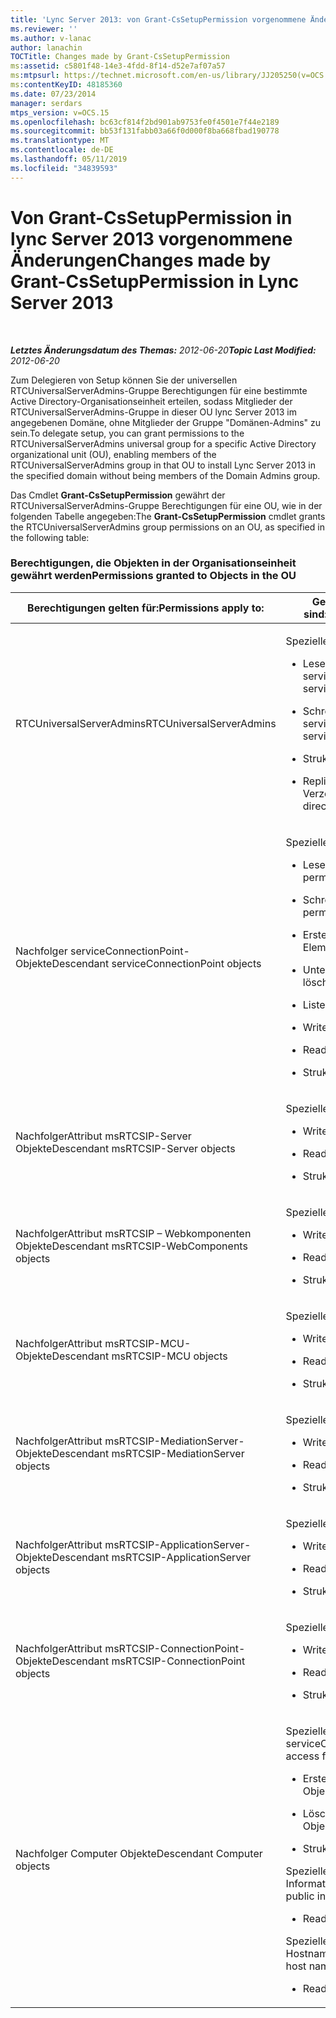 ```yaml
---
title: 'Lync Server 2013: von Grant-CsSetupPermission vorgenommene Änderungen'
ms.reviewer: ''
ms.author: v-lanac
author: lanachin
TOCTitle: Changes made by Grant-CsSetupPermission
ms:assetid: c5801f48-14e3-4fdd-8f14-d52e7af07a57
ms:mtpsurl: https://technet.microsoft.com/en-us/library/JJ205250(v=OCS.15)
ms:contentKeyID: 48185360
ms.date: 07/23/2014
manager: serdars
mtps_version: v=OCS.15
ms.openlocfilehash: bc63cf814f2bd901ab9753fe0f4501e7f44e2189
ms.sourcegitcommit: bb53f131fabb03a66f0d000f8ba668fbad190778
ms.translationtype: MT
ms.contentlocale: de-DE
ms.lasthandoff: 05/11/2019
ms.locfileid: "34839593"
---
```

<div data-xmlns="http://www.w3.org/1999/xhtml">

<div class="topic" data-xmlns="http://www.w3.org/1999/xhtml" data-msxsl="urn:schemas-microsoft-com:xslt" data-cs="http://msdn.microsoft.com/en-us/">

<div data-asp="http://msdn2.microsoft.com/asp">

# <a name="changes-made-by-grant-cssetuppermission-in-lync-server-2013"></a><span data-ttu-id="c33ee-102">Von Grant-CsSetupPermission in lync Server 2013 vorgenommene Änderungen</span><span class="sxs-lookup"><span data-stu-id="c33ee-102">Changes made by Grant-CsSetupPermission in Lync Server 2013</span></span>

</div>

<div id="mainSection">

<div id="mainBody">

<span> </span>

<span data-ttu-id="c33ee-103">_**Letztes Änderungsdatum des Themas:** 2012-06-20_</span><span class="sxs-lookup"><span data-stu-id="c33ee-103">_**Topic Last Modified:** 2012-06-20_</span></span>

<span data-ttu-id="c33ee-104">Zum Delegieren von Setup können Sie der universellen RTCUniversalServerAdmins-Gruppe Berechtigungen für eine bestimmte Active Directory-Organisationseinheit erteilen, sodass Mitglieder der RTCUniversalServerAdmins-Gruppe in dieser OU lync Server 2013 im angegebenen Domäne, ohne Mitglieder der Gruppe "Domänen-Admins" zu sein.</span><span class="sxs-lookup"><span data-stu-id="c33ee-104">To delegate setup, you can grant permissions to the RTCUniversalServerAdmins universal group for a specific Active Directory organizational unit (OU), enabling members of the RTCUniversalServerAdmins group in that OU to install Lync Server 2013 in the specified domain without being members of the Domain Admins group.</span></span>

<span data-ttu-id="c33ee-105">Das Cmdlet **Grant-CsSetupPermission** gewährt der RTCUniversalServerAdmins-Gruppe Berechtigungen für eine OU, wie in der folgenden Tabelle angegeben:</span><span class="sxs-lookup"><span data-stu-id="c33ee-105">The **Grant-CsSetupPermission** cmdlet grants the RTCUniversalServerAdmins group permissions on an OU, as specified in the following table:</span></span>

### <a name="permissions-granted-to-objects-in-the-ou"></a><span data-ttu-id="c33ee-106">Berechtigungen, die Objekten in der Organisationseinheit gewährt werden</span><span class="sxs-lookup"><span data-stu-id="c33ee-106">Permissions granted to Objects in the OU</span></span>

<table>
<colgroup>
<col style="width: 50%" />
<col style="width: 50%" />
</colgroup>
<thead>
<tr class="header">
<th><span data-ttu-id="c33ee-107">Berechtigungen gelten für:</span><span class="sxs-lookup"><span data-stu-id="c33ee-107">Permissions apply to:</span></span></th>
<th><span data-ttu-id="c33ee-108">Gewährte Berechtigungen sind:</span><span class="sxs-lookup"><span data-stu-id="c33ee-108">Permissions granted are:</span></span></th>
</tr>
</thead>
<tbody>
<tr class="odd">
<td><p><span data-ttu-id="c33ee-109">RTCUniversalServerAdmins</span><span class="sxs-lookup"><span data-stu-id="c33ee-109">RTCUniversalServerAdmins</span></span></p></td>
<td><p><span data-ttu-id="c33ee-110">Spezieller Zugriff:</span><span class="sxs-lookup"><span data-stu-id="c33ee-110">Special access:</span></span></p>
<ul>
<li><p><span data-ttu-id="c33ee-111">Lesen von servicePrincipalName</span><span class="sxs-lookup"><span data-stu-id="c33ee-111">Read servicePrincipalName</span></span></p></li>
<li><p><span data-ttu-id="c33ee-112">Schreiben von servicePrincipalName</span><span class="sxs-lookup"><span data-stu-id="c33ee-112">Write servicePrincipalName</span></span></p></li>
<li><p><span data-ttu-id="c33ee-113">Struktur löschen</span><span class="sxs-lookup"><span data-stu-id="c33ee-113">Delete tree</span></span></p></li>
<li><p><span data-ttu-id="c33ee-114">Replizieren von Verzeichnisänderungen</span><span class="sxs-lookup"><span data-stu-id="c33ee-114">Replicating directory changes</span></span></p></li>
</ul></td>
</tr>
<tr class="even">
<td><p><span data-ttu-id="c33ee-115">Nachfolger serviceConnectionPoint-Objekte</span><span class="sxs-lookup"><span data-stu-id="c33ee-115">Descendant serviceConnectionPoint objects</span></span></p></td>
<td><p><span data-ttu-id="c33ee-116">Spezieller Zugriff:</span><span class="sxs-lookup"><span data-stu-id="c33ee-116">Special access:</span></span></p>
<ul>
<li><p><span data-ttu-id="c33ee-117">Leseberechtigungen</span><span class="sxs-lookup"><span data-stu-id="c33ee-117">Read permissions</span></span></p></li>
<li><p><span data-ttu-id="c33ee-118">Schreibberechtigungen</span><span class="sxs-lookup"><span data-stu-id="c33ee-118">Write permissions</span></span></p></li>
<li><p><span data-ttu-id="c33ee-119">Erstellen eines untergeordneten Elements</span><span class="sxs-lookup"><span data-stu-id="c33ee-119">Create child</span></span></p></li>
<li><p><span data-ttu-id="c33ee-120">Untergeordnetes Element löschen</span><span class="sxs-lookup"><span data-stu-id="c33ee-120">Delete child</span></span></p></li>
<li><p><span data-ttu-id="c33ee-121">Listeninhalt</span><span class="sxs-lookup"><span data-stu-id="c33ee-121">List contents</span></span></p></li>
<li><p><span data-ttu-id="c33ee-122">Write-Eigenschaft</span><span class="sxs-lookup"><span data-stu-id="c33ee-122">Write property</span></span></p></li>
<li><p><span data-ttu-id="c33ee-123">Read-Eigenschaft</span><span class="sxs-lookup"><span data-stu-id="c33ee-123">Read property</span></span></p></li>
<li><p><span data-ttu-id="c33ee-124">Struktur löschen</span><span class="sxs-lookup"><span data-stu-id="c33ee-124">Delete tree</span></span></p></li>
</ul></td>
</tr>
<tr class="odd">
<td><p><span data-ttu-id="c33ee-125">NachfolgerAttribut msRTCSIP-Server Objekte</span><span class="sxs-lookup"><span data-stu-id="c33ee-125">Descendant msRTCSIP-Server objects</span></span></p></td>
<td><p><span data-ttu-id="c33ee-126">Spezieller Zugriff:</span><span class="sxs-lookup"><span data-stu-id="c33ee-126">Special access:</span></span></p>
<ul>
<li><p><span data-ttu-id="c33ee-127">Write-Eigenschaft</span><span class="sxs-lookup"><span data-stu-id="c33ee-127">Write property</span></span></p></li>
<li><p><span data-ttu-id="c33ee-128">Read-Eigenschaft</span><span class="sxs-lookup"><span data-stu-id="c33ee-128">Read property</span></span></p></li>
<li><p><span data-ttu-id="c33ee-129">Struktur löschen</span><span class="sxs-lookup"><span data-stu-id="c33ee-129">Delete tree</span></span></p></li>
</ul></td>
</tr>
<tr class="even">
<td><p><span data-ttu-id="c33ee-130">NachfolgerAttribut msRTCSIP – Webkomponenten Objekte</span><span class="sxs-lookup"><span data-stu-id="c33ee-130">Descendant msRTCSIP-WebComponents objects</span></span></p></td>
<td><p><span data-ttu-id="c33ee-131">Spezieller Zugriff:</span><span class="sxs-lookup"><span data-stu-id="c33ee-131">Special access:</span></span></p>
<ul>
<li><p><span data-ttu-id="c33ee-132">Write-Eigenschaft</span><span class="sxs-lookup"><span data-stu-id="c33ee-132">Write property</span></span></p></li>
<li><p><span data-ttu-id="c33ee-133">Read-Eigenschaft</span><span class="sxs-lookup"><span data-stu-id="c33ee-133">Read property</span></span></p></li>
<li><p><span data-ttu-id="c33ee-134">Struktur löschen</span><span class="sxs-lookup"><span data-stu-id="c33ee-134">Delete tree</span></span></p></li>
</ul></td>
</tr>
<tr class="odd">
<td><p><span data-ttu-id="c33ee-135">NachfolgerAttribut msRTCSIP-MCU-Objekte</span><span class="sxs-lookup"><span data-stu-id="c33ee-135">Descendant msRTCSIP-MCU objects</span></span></p></td>
<td><p><span data-ttu-id="c33ee-136">Spezieller Zugriff:</span><span class="sxs-lookup"><span data-stu-id="c33ee-136">Special access:</span></span></p>
<ul>
<li><p><span data-ttu-id="c33ee-137">Write-Eigenschaft</span><span class="sxs-lookup"><span data-stu-id="c33ee-137">Write property</span></span></p></li>
<li><p><span data-ttu-id="c33ee-138">Read-Eigenschaft</span><span class="sxs-lookup"><span data-stu-id="c33ee-138">Read property</span></span></p></li>
<li><p><span data-ttu-id="c33ee-139">Struktur löschen</span><span class="sxs-lookup"><span data-stu-id="c33ee-139">Delete tree</span></span></p></li>
</ul></td>
</tr>
<tr class="even">
<td><p><span data-ttu-id="c33ee-140">NachfolgerAttribut msRTCSIP-MediationServer-Objekte</span><span class="sxs-lookup"><span data-stu-id="c33ee-140">Descendant msRTCSIP-MediationServer objects</span></span></p></td>
<td><p><span data-ttu-id="c33ee-141">Spezieller Zugriff:</span><span class="sxs-lookup"><span data-stu-id="c33ee-141">Special access:</span></span></p>
<ul>
<li><p><span data-ttu-id="c33ee-142">Write-Eigenschaft</span><span class="sxs-lookup"><span data-stu-id="c33ee-142">Write property</span></span></p></li>
<li><p><span data-ttu-id="c33ee-143">Read-Eigenschaft</span><span class="sxs-lookup"><span data-stu-id="c33ee-143">Read property</span></span></p></li>
<li><p><span data-ttu-id="c33ee-144">Struktur löschen</span><span class="sxs-lookup"><span data-stu-id="c33ee-144">Delete tree</span></span></p></li>
</ul></td>
</tr>
<tr class="odd">
<td><p><span data-ttu-id="c33ee-145">NachfolgerAttribut msRTCSIP-ApplicationServer-Objekte</span><span class="sxs-lookup"><span data-stu-id="c33ee-145">Descendant msRTCSIP-ApplicationServer objects</span></span></p></td>
<td><p><span data-ttu-id="c33ee-146">Spezieller Zugriff:</span><span class="sxs-lookup"><span data-stu-id="c33ee-146">Special access:</span></span></p>
<ul>
<li><p><span data-ttu-id="c33ee-147">Write-Eigenschaft</span><span class="sxs-lookup"><span data-stu-id="c33ee-147">Write property</span></span></p></li>
<li><p><span data-ttu-id="c33ee-148">Read-Eigenschaft</span><span class="sxs-lookup"><span data-stu-id="c33ee-148">Read property</span></span></p></li>
<li><p><span data-ttu-id="c33ee-149">Struktur löschen</span><span class="sxs-lookup"><span data-stu-id="c33ee-149">Delete tree</span></span></p></li>
</ul></td>
</tr>
<tr class="even">
<td><p><span data-ttu-id="c33ee-150">NachfolgerAttribut msRTCSIP-ConnectionPoint-Objekte</span><span class="sxs-lookup"><span data-stu-id="c33ee-150">Descendant msRTCSIP-ConnectionPoint objects</span></span></p></td>
<td><p><span data-ttu-id="c33ee-151">Spezieller Zugriff:</span><span class="sxs-lookup"><span data-stu-id="c33ee-151">Special access:</span></span></p>
<ul>
<li><p><span data-ttu-id="c33ee-152">Write-Eigenschaft</span><span class="sxs-lookup"><span data-stu-id="c33ee-152">Write property</span></span></p></li>
<li><p><span data-ttu-id="c33ee-153">Read-Eigenschaft</span><span class="sxs-lookup"><span data-stu-id="c33ee-153">Read property</span></span></p></li>
<li><p><span data-ttu-id="c33ee-154">Struktur löschen</span><span class="sxs-lookup"><span data-stu-id="c33ee-154">Delete tree</span></span></p></li>
</ul></td>
</tr>
<tr class="odd">
<td><p><span data-ttu-id="c33ee-155">Nachfolger Computer Objekte</span><span class="sxs-lookup"><span data-stu-id="c33ee-155">Descendant Computer objects</span></span></p></td>
<td><p><span data-ttu-id="c33ee-156">Spezieller Zugriff für serviceConnectionPoint:</span><span class="sxs-lookup"><span data-stu-id="c33ee-156">Special access for serviceConnectionPoint:</span></span></p>
<ul>
<li><p><span data-ttu-id="c33ee-157">Erstellen von untergeordneten Objekten</span><span class="sxs-lookup"><span data-stu-id="c33ee-157">Create child objects</span></span></p></li>
<li><p><span data-ttu-id="c33ee-158">Löschen von untergeordneten Objekten</span><span class="sxs-lookup"><span data-stu-id="c33ee-158">Delete child objects</span></span></p></li>
<li><p><span data-ttu-id="c33ee-159">Struktur löschen</span><span class="sxs-lookup"><span data-stu-id="c33ee-159">Delete tree</span></span></p></li>
</ul>
<p><span data-ttu-id="c33ee-160">Spezieller Zugriff für öffentliche Informationen:</span><span class="sxs-lookup"><span data-stu-id="c33ee-160">Special access for public information:</span></span></p>
<ul>
<li><p><span data-ttu-id="c33ee-161">Read-Eigenschaft</span><span class="sxs-lookup"><span data-stu-id="c33ee-161">Read property</span></span></p></li>
</ul>
<p><span data-ttu-id="c33ee-162">Spezieller Zugriff auf den DNS-Hostname:</span><span class="sxs-lookup"><span data-stu-id="c33ee-162">Special access for DNS host name:</span></span></p>
<ul>
<li><p><span data-ttu-id="c33ee-163">Read-Eigenschaft</span><span class="sxs-lookup"><span data-stu-id="c33ee-163">Read property</span></span></p></li>
</ul></td>
</tr>
</tbody>
</table>


</div>

<span> </span>

</div>

</div>

</div>


